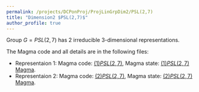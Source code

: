 ```yaml
---
permalink: /projects/DCPonProj/ProjLinGrpDim2/PSL(2,7)
title: "Dimension2 $PSL(2,7)$"
author_profile: true
---
```


Group $G=PSL(2,7)$ has 2 irreducible 3-dimensional representations.

The Magma code and all details are in the following files:
* Representaion 1: Magma code: <a href="https://kaiqi-yang1994.github.io/files/DCPonProj/(1)Dimension3 PSL(2,7).txt" target="_blank" rel="noopener noreferrer">$(1)PSL(2,7)$</a>, Magma state: <a href="https://kaiqi-yang1994.github.io/files/DCPonProj/Dim2PSL271">$(1)PSL(2,7)$ Magma</a>.
* Representaion 2: Magma code: <a href="https://kaiqi-yang1994.github.io/files/DCPonProj/(2)Dimension3 PSL(2,7).txt" target="_blank" rel="noopener noreferrer">$(2)PSL(2,7)$</a>, Magma state: <a href="https://kaiqi-yang1994.github.io/files/DCPonProj/Dim2PSL272">$(2)PSL(2,7)$ Magma</a>.
